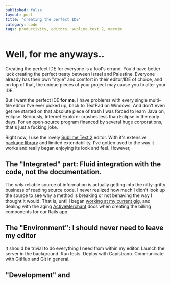 ```yaml
---
published: false
layout: post
title: "creating the perfect IDE"
category: code
tags: productivity, editors, sublime text 2, macvim
---
```


# Well, for me anyways..

Creating the perfect IDE for everyone is a fool's errand. You'd have better luck creating the perfect treaty between Israel and Palestine. Everyone already has their own "style" and comfort in their editor/IDE of choice, and on top of that, the unique pieces of your project may cause you to alter your IDE.

But I want the perfect IDE **for me**. I have problems with every single multi-file editor I've ever picked up, back to TextPad on Windows. And don't even get me started on that absolute piece of trash I was forced to learn Java on, Eclipse. Seriously, Internet Explorer crashes less than Eclipse in the early days. For an open-source program financed by several huge corporations, that's just a fucking joke.

Right now, I use the lovely [Sublime Text 2][st] editor. With it's extensive [package library][pc] and limited extendability, I've gotten used to the way it works and really began enjoying its look and feel. However,

## The "Integrated" part: Fluid integration with the code, not the documentation.

The *only* reliable source of information is actually getting into the nitty-gritty business of reading source code. I never realized how much I didn't look up the source to see why a method is breaking or not behaving the way I thought it would. That is, until I began [working at my current gig][el], and dealing with the aging [ActiveMerchant][am] docs when creating the billing components for our Rails app.

## The "Environment": I should never need to leave my editor

It should be trivial to do everything I need from within my editor. Launch the server in the background. Run tests. Deploy with Capistrano. Communicate with GitHub and Git in general.



## "Development" and

[st]: http://sublimetext.com/2
[el]: http://elocal.com
[am]: http://github.com/Shopify/active_merchant
[pc]: http://wbond.net/sublime_packages/package_control
